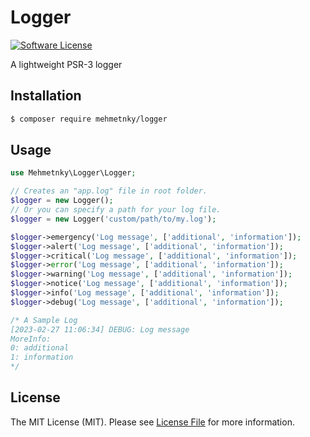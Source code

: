 # Logger
[![Software License](https://img.shields.io/badge/license-MIT-brightgreen.svg?style=flat-square)](LICENSE)

A lightweight PSR-3 logger

## Installation

``` bash
$ composer require mehmetnky/logger
```

## Usage
``` php
use Mehmetnky\Logger\Logger;

// Creates an "app.log" file in root folder.
$logger = new Logger();
// Or you can specify a path for your log file.
$logger = new Logger('custom/path/to/my.log');

$logger->emergency('Log message', ['additional', 'information']);
$logger->alert('Log message', ['additional', 'information']);
$logger->critical('Log message', ['additional', 'information']);
$logger->error('Log message', ['additional', 'information']);
$logger->warning('Log message', ['additional', 'information']);
$logger->notice('Log message', ['additional', 'information']);
$logger->info('Log message', ['additional', 'information']);
$logger->debug('Log message', ['additional', 'information']);

/* A Sample Log
[2023-02-27 11:06:34] DEBUG: Log message
MoreInfo:
0: additional
1: information
*/
```

## License

The MIT License (MIT). Please see [License File](LICENSE) for more information.
